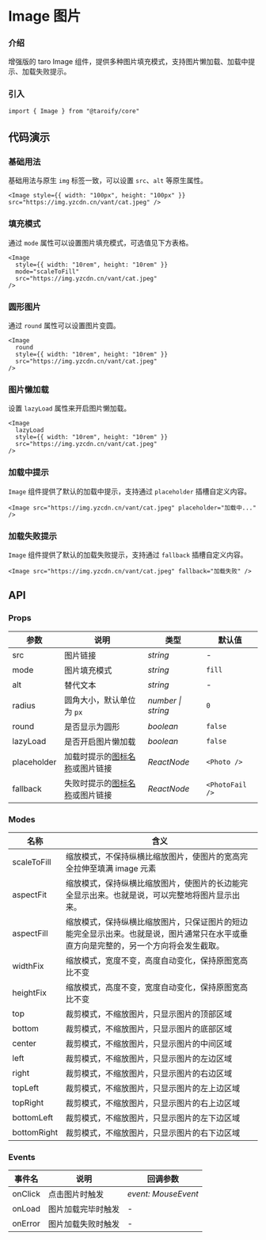 # Image 图片

### 介绍

增强版的 taro Image 组件，提供多种图片填充模式，支持图片懒加载、加载中提示、加载失败提示。

### 引入

```tsx
import { Image } from "@taroify/core"
```

## 代码演示

### 基础用法

基础用法与原生 `img` 标签一致，可以设置 `src`、`alt` 等原生属性。

```tsx
<Image style={{ width: "100px", height: "100px" }} src="https://img.yzcdn.cn/vant/cat.jpeg" />
```

### 填充模式

通过 `mode` 属性可以设置图片填充模式，可选值见下方表格。

```tsx
<Image
  style={{ width: "10rem", height: "10rem" }}
  mode="scaleToFill"
  src="https://img.yzcdn.cn/vant/cat.jpeg"
/>
```

### 圆形图片

通过 `round` 属性可以设置图片变圆。

```tsx
<Image
  round
  style={{ width: "10rem", height: "10rem" }}
  src="https://img.yzcdn.cn/vant/cat.jpeg"
/>
```

### 图片懒加载

设置 `lazyLoad` 属性来开启图片懒加载。

```tsx
<Image
  lazyLoad
  style={{ width: "10rem", height: "10rem" }}
  src="https://img.yzcdn.cn/vant/cat.jpeg"
/>
```

### 加载中提示

`Image` 组件提供了默认的加载中提示，支持通过 `placeholder` 插槽自定义内容。

```tsx
<Image src="https://img.yzcdn.cn/vant/cat.jpeg" placeholder="加载中..." />
```

### 加载失败提示

`Image` 组件提供了默认的加载失败提示，支持通过 `fallback` 插槽自定义内容。

```tsx
<Image src="https://img.yzcdn.cn/vant/cat.jpeg" fallback="加载失败" />
```

## API

### Props

| 参数 | 说明 | 类型 | 默认值 |
| --- | --- | --- | --- |
| src | 图片链接 | _string_ | - |
| mode | 图片填充模式 | _string_ | `fill` |
| alt | 替代文本 | _string_ | - |
| radius | 圆角大小，默认单位为 `px` | _number \| string_ | `0` |
| round | 是否显示为圆形 | _boolean_ | `false` |
| lazyLoad | 是否开启图片懒加载 | _boolean_ | `false` |
| placeholder | 加载时提示的[图标名称](/components/icon)或图片链接 | _ReactNode_ | `<Photo />` |
| fallback | 失败时提示的[图标名称](/components/icon)或图片链接 | _ReactNode_ | `<PhotoFail />` |

### Modes

| 名称         | 含义                                                   |
| ----------- | ----------------------------------------------------- |
| scaleToFill | 缩放模式，不保持纵横比缩放图片，使图片的宽高完全拉伸至填满 image 元素           |
| aspectFit   | 缩放模式，保持纵横比缩放图片，使图片的长边能完全显示出来。也就是说，可以完整地将图片显示出来。 |
| aspectFill  | 缩放模式，保持纵横比缩放图片，只保证图片的短边能完全显示出来。也就是说，图片通常只在水平或垂直方向是完整的，另一个方向将会发生截取。    |
| widthFix    | 缩放模式，宽度不变，高度自动变化，保持原图宽高比不变            |
| heightFix   | 缩放模式，高度不变，宽度自动变化，保持原图宽高比不变            |
| top         | 裁剪模式，不缩放图片，只显示图片的顶部区域                    |
| bottom      | 裁剪模式，不缩放图片，只显示图片的底部区域                    |
| center      | 裁剪模式，不缩放图片，只显示图片的中间区域                    |
| left        | 裁剪模式，不缩放图片，只显示图片的左边区域                    |
| right       | 裁剪模式，不缩放图片，只显示图片的右边区域                    |
| topLeft     | 裁剪模式，不缩放图片，只显示图片的左上边区域                  |
| topRight    | 裁剪模式，不缩放图片，只显示图片的右上边区域                  |
| bottomLeft  | 裁剪模式，不缩放图片，只显示图片的左下边区域                  |
| bottomRight | 裁剪模式，不缩放图片，只显示图片的右下边区域                  |

### Events

| 事件名 | 说明                 | 回调参数             |
| ------ | ------------------ | ------------------ |
| onClick  | 点击图片时触发     | _event: MouseEvent_ |
| onLoad   | 图片加载完毕时触发  | -                   |
| onError | 图片加载失败时触发   | -                   |
